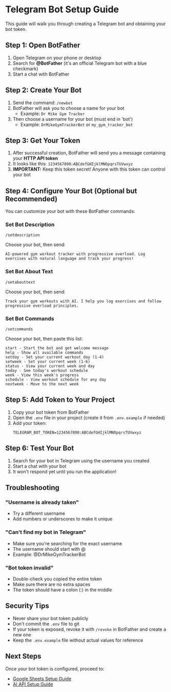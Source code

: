 # Telegram Bot Setup Guide

This guide will walk you through creating a Telegram bot and obtaining your bot token.

## Step 1: Open BotFather

1. Open Telegram on your phone or desktop
2. Search for **@BotFather** (it's an official Telegram bot with a blue checkmark)
3. Start a chat with BotFather

## Step 2: Create Your Bot

1. Send the command: `/newbot`
2. BotFather will ask you to choose a name for your bot
   - Example: `Dr Mike Gym Tracker`
3. Then choose a username for your bot (must end in 'bot')
   - Example: `DrMikeGymTrackerBot` or `my_gym_tracker_bot`

## Step 3: Get Your Token

1. After successful creation, BotFather will send you a message containing your **HTTP API token**
2. It looks like this: `1234567890:ABCdefGHIjklMNOpqrsTUVwxyz`
3. **IMPORTANT:** Keep this token secret! Anyone with this token can control your bot

## Step 4: Configure Your Bot (Optional but Recommended)

You can customize your bot with these BotFather commands:

### Set Bot Description

```
/setdescription
```
Choose your bot, then send:
```
AI-powered gym workout tracker with progressive overload. Log exercises with natural language and track your progress!
```

### Set Bot About Text
```
/setabouttext
```
Choose your bot, then send:
```
Track your gym workouts with AI. I help you log exercises and follow progressive overload principles.
```

### Set Bot Commands
```
/setcommands
```
Choose your bot, then paste this list:
```
start - Start the bot and get welcome message
help - Show all available commands
setday - Set your current workout day (1-4)
setweek - Set your current week (1-6)
status - View your current week and day
today - See today's workout schedule
week - View this week's progress
schedule - View workout schedule for any day
nextweek - Move to the next week
```

## Step 5: Add Token to Your Project

1. Copy your bot token from BotFather
2. Open the `.env` file in your project (create it from `.env.example` if needed)
3. Add your token:
   ```
   TELEGRAM_BOT_TOKEN=1234567890:ABCdefGHIjklMNOpqrsTUVwxyz
   ```

## Step 6: Test Your Bot

1. Search for your bot in Telegram using the username you created
2. Start a chat with your bot
3. It won't respond yet until you run the application!

## Troubleshooting

### "Username is already taken"
- Try a different username
- Add numbers or underscores to make it unique

### "Can't find my bot in Telegram"
- Make sure you're searching for the exact username
- The username should start with @
- Example: @DrMikeGymTrackerBot

### "Bot token invalid"
- Double-check you copied the entire token
- Make sure there are no extra spaces
- The token should have a colon (:) in the middle

## Security Tips

- Never share your bot token publicly
- Don't commit the `.env` file to git
- If your token is exposed, revoke it with `/revoke` in BotFather and create a new one
- Keep the `.env.example` file without actual values for reference

## Next Steps

Once your bot token is configured, proceed to:
- [Google Sheets Setup Guide](GOOGLE_SHEETS_SETUP.md)
- [AI API Setup Guide](AI_API_SETUP.md)
